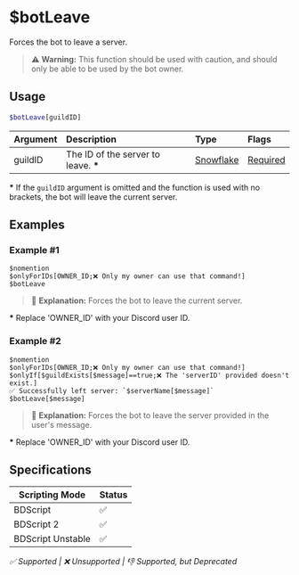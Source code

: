# $botLeave
Forces the bot to leave a server.
> ⚠️ **Warning:** This function should be used with caution, and should only be able to be used by the bot owner.

## Usage
```php
$botLeave[guildID]
```

| Argument | Description | Type | Flags |
| :---- | :---- | :---- | :---- |
| guildID | The ID of the server to leave. **\*** | [Snowflake](/src/resources/arguments/types.md#snowflake) | [Required](/src/resources/arguments/flags.md#required)

**\*** If the `guildID` argument is omitted and the function is used with no brackets, the bot will leave the current server.

## Examples
### Example #1
```
$nomention
$onlyForIDs[OWNER_ID;❌ Only my owner can use that command!]
$botLeave
```
> 🤔 **Explanation:** Forces the bot to leave the current server.

**\*** Replace 'OWNER_ID' with your Discord user ID.

### Example #2
```
$nomention
$onlyForIDs[OWNER_ID;❌ Only my owner can use that command!]
$onlyIf[$guildExists[$message]==true;❌ The 'serverID' provided doesn't exist.]
✅ Successfully left server: `$serverName[$message]`
$botLeave[$message]
```
> 🤔 **Explanation:** Forces the bot to leave the server provided in the user's message.

**\*** Replace 'OWNER_ID' with your Discord user ID.

## Specifications
| Scripting Mode | Status
| --- | --- |
| BDScript | ✅ |
| BDScript 2 | ✅ |
| BDScript Unstable | ✅ |

*✅ Supported | ❌ Unsupported | 👎 Supported, but Deprecated*